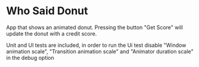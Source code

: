 # Who Said Donut
App that shows an animated donut. Pressing the button "Get Score" will update the donut with a credit score.

Unit and UI tests are included, in order to run the Ui test disable "Window animation scale", "Transition animation scale" and "Animator duration scale" in the debug option
